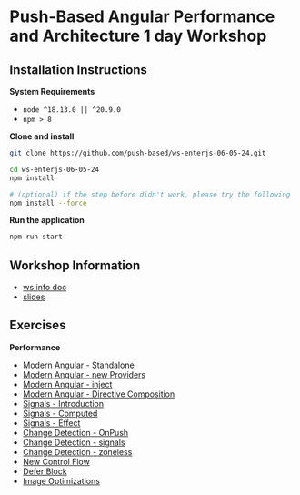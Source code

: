 # Push-Based Angular Performance and Architecture 1 day Workshop

## Installation Instructions

**System Requirements**

* `node ^18.13.0 || ^20.9.0`
* `npm > 8`

**Clone and install**

```bash
git clone https://github.com/push-based/ws-enterjs-06-05-24.git

cd ws-enterjs-06-05-24
npm install

# (optional) if the step before didn't work, please try the following
npm install --force
```

**Run the application**

```bash
npm run start
```

## Workshop Information

* [ws info doc](https://docs.google.com/document/d/1KaGs4u_aFYWrVNtwOOg0ooSY30-XevRz8wPyE88QdlE/edit?usp=sharing)
* [slides](https://drive.google.com/drive/folders/1tcBfAPqk9Zwhob8byxcZ0zgLFSrpaLLY?usp=sharing)

## Exercises

**Performance**
* [Modern Angular - Standalone](exercises/modern-angular_standalone-components.md)
* [Modern Angular - new Providers](exercises/modern-angular_new-providers.md)
* [Modern Angular - inject](exercises/modern-angular_inject.md)
* [Modern Angular - Directive Composition](exercises/modern-angular_hostDirectives.md)
* [Signals - Introduction](exercises/signals_introduction.md)
* [Signals - Computed](exercises/signals_computed.md)
* [Signals - Effect](exercises/signals_effect.md)
* [Change Detection - OnPush](exercises/change-detection_OnPush.md)
* [Change Detection - signals](exercises/change-detection_signals.md)
* [Change Detection - zoneless](exercises/change-detection_zoneless.md)
* [New Control Flow](exercises/new-control-flow.md)
* [Defer Block](exercises/defer.md)
* [Image Optimizations](exercises/ng-optimized-images.md)
